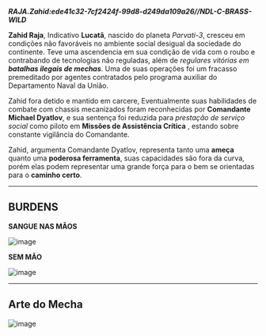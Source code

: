 ***RAJA.Zahid:ede41c32-7cf2424f-99d8-d249da109a26//NDL-C-BRASS-WILD***

**Zahid Raja**, Indicativo **Lucatã**, nascido do planeta *Parvati-3*, cresceu em condições não favoráveis no ambiente social desigual da sociedade do continente. Teve uma ascendencia em sua condição de vida com o roubo e contrabando de tecnologias não reguladas, além de *regulares vitórias em **batalhas ilegais de mechas***.  Uma de suas operações foi um fracasso premeditado por agentes contratados pelo programa auxiliar do Departamento Naval da União.

Zahid fora detido e mantido em carcere, Eventualmente suas habilidades de combate com chassis mecanizados foram reconhecidas por **Comandante Michael Dyatlov**, e sua sentença foi reduzida para *prestação de serviço social* como piloto em **Missões de Assistência Crítica** , estando sobre constante vigilância do Comandante.

Zahid, argumenta Comandante Dyatlov, representa tanto uma **ameça** quanto uma **poderosa ferramenta**, suas capacidades são fora da curva, porém elas podem representar uma grande força para o bem se orientadas para o **caminho certo**.

---

## BURDENS

**SANGUE NAS MÃOS**

![image](/clocks/10/10clock_0.png)

**SEM MÃO**

![image](/clocks/02/2clock_0.png)

---

## Arte do Mecha
![image](/mechs/Extinção.png)
